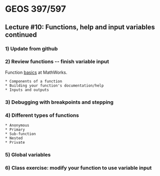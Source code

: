 # GEOS 397/597

## Lecture #10: Functions, help and input variables continued

### 1) Update from github

### 2) Review functions -- finish variable input

Function [basics](http://www.mathworks.com/help/matlab/function-basics.html) at MathWorks.

	* Components of a function
	* Building your function's documentation/help
	* Inputs and outputs

### 3) Debugging with breakpoints and stepping

### 4) Different types of functions

	* Anonymous
	* Primary
	* Sub-function
	* Nested
	* Private

### 5) Global variables

### 6) Class exercise: modify your function to use variable input
